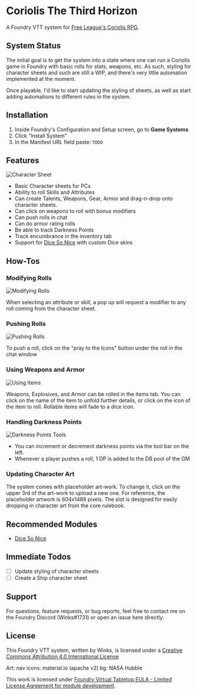 # Coriolis The Third Horizon
A Foundry VTT system for [Free League's Coriolis RPG](https://frialigan.se/en/games/coriolis-2/).

## System Status
The initial goal is to get the system into a state where one can run a Coriolis game in Foundry with basic rolls for stats, weapons, etc. As such, styling for character sheets and such are still a WIP, and there's very little automation implemented at the moment.

Once playable, I'd like to start updating the styling of sheets, as well as start adding automations to different rules in the system.

## Installation
1. Inside Foundry's Configuration and Setup screen, go to **Game Systems**
2. Click "Install System"
3. In the Manifest URL field paste: `TODO`

## Features
![Character Sheet](https://github.com/winks-vtt/yze-coriolis/raw/master/images/char_sheet_preview.png)

- Basic Character sheets for PCs
- Ability to roll Skills and Attributes
- Can create Talents, Weapons, Gear, Armor and drag-n-drop onto character sheets.
- Can click on weapons to roll with bonus modifiers
- Can push rolls in chat
- Can do armor rating rolls
- Be able to track Darkness Points
- Track encumbrance in the inventory tab
- Support for [Dice So Nice]( https://gitlab.com/riccisi/foundryvtt-dice-so-nice) with custom Dice skins

## How-Tos

### Modifying Rolls
![Modifying Rolls](https://github.com/winks-vtt/yze-coriolis/raw/master/images/ht_modifier_rolls.gif)

When selecting an attribute or skill, a pop up will request a modifier to any roll coming from the character sheet.

### Pushing Rolls
![Pushing Rolls](https://github.com/winks-vtt/yze-coriolis/raw/master/images/ht_push_rolls.gif)

To push a roll, click on the "pray to the Icons" button under the roll in the chat window

### Using Weapons and Armor
![Using Items](https://github.com/winks-vtt/yze-coriolis/raw/master/images/ht_use_items.gif)

Weapons, Explosives, and Armor can be rolled in the items tab. You can click on the name of the item to unfold further details, or click on the icon of the item to roll. Rollable items will fade to a dice icon.

### Handling Darkness Points
![Darkness Points Tools](https://github.com/winks-vtt/yze-coriolis/raw/master/images/dp_bar.png)
- You can increment or decrement darkness points via the tool bar on the left.
- Whenever a player pushes a roll, 1 DP is added to the DB pool of the GM

### Updating Character Art
The system comes with placeholder art-work. To change it, click on the upper 3rd of the art-work to upload a new one. For reference, the placeholder artwork is 604x1488 pixels. The slot is designed for easily dropping in character art from the core rulebook.

## Recommended Modules
- [Dice So Nice]( https://gitlab.com/riccisi/foundryvtt-dice-so-nice)

## Immediate Todos
- [ ] Update styling of character sheets
- [ ] Create a Ship character sheet

## Support
For questions, feature requests, or bug reports, feel free to contact me on the Foundry Discord (Winks#1731) or open an issue here directly.

## License
This Foundry VTT system, written by Winks, is licensed under a [Creative Commons Attribution 4.0 International License](https://creativecommons.org/licenses/by/4.0/)

Art:
nav icons: material.io (apache v2)
bg: NASA Hubble

This work is licensed under [Foundry Virtual Tabletop EULA - Limited License Agreement for module development](https://foundryvtt.com/article/license/).